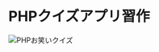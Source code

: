 # PHPクイズアプリ習作
![PHPお笑いクイズ](https://user-images.githubusercontent.com/76082764/113498106-ebb8be80-9544-11eb-9fe6-ba1a96205ee0.gif)
